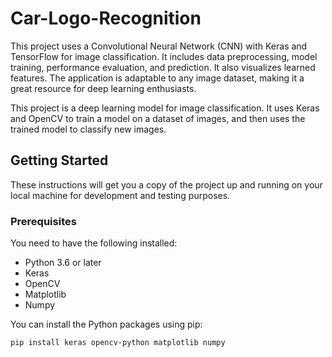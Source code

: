 # Car-Logo-Recognition
This project uses a Convolutional Neural Network (CNN) with Keras and TensorFlow for image classification. It includes data preprocessing, model training, performance evaluation, and prediction. It also visualizes learned features. The application is adaptable to any image dataset, making it a great resource for deep learning enthusiasts.

This project is a deep learning model for image classification. It uses Keras and OpenCV to train a model on a dataset of images, and then uses the trained model to classify new images.

## Getting Started

These instructions will get you a copy of the project up and running on your local machine for development and testing purposes.

### Prerequisites

You need to have the following installed:

- Python 3.6 or later
- Keras
- OpenCV
- Matplotlib
- Numpy

You can install the Python packages using pip:

```bash
pip install keras opencv-python matplotlib numpy
